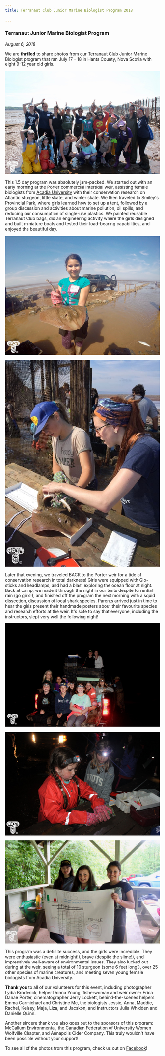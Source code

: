 ```yaml
---
title: Terranaut Club Junior Marine Biologist Program 2018

---
```


### Terranaut Junior Marine Biologist Program

*August 6, 2018*

We are **thrilled** to share photos from our [Terranaut Club](https://terranautclub.com/) Junior Marine Biologist program that ran July 17 - 18 in Hants County, Nova Scotia with eight 9-12 year old girls.

![](38190295_949305978589504_8401575412504723456_o.jpg)

This 1.5 day program was absolutely jam-packed. We started out with an early morning at the Porter commercial intertidal weir, assisting female biologists from [Acadia University](https://www2.acadiau.ca/index.php) with their conservation research on Atlantic sturgeon, little skate, and winter skate. We then traveled to Smiley's Provincial Park, where girls learned how to set up a tent, followed by a group discussion and activities about marine pollution, oil spills, and reducing our consumption of single-use plastics. We painted reusable Terranaut Club bags, did an engineering activity where the girls designed and built miniature boats and tested their load-bearing capabilities, and enjoyed the beautiful day.

![](38065427_949306845256084_2388732914499059712_o.jpg)

![](38071465_949305541922881_2551733279933857792_o.jpg)

Later that evening, we traveled BACK to the Porter weir for a tide of conservation research in total darkness! Girls were equipped with Glo-sticks and headlamps, and had a blast exploring the ocean floor at night. Back at camp, we made it through the night in our tents despite torrential rain (go girls!), and finished off the program the next morning with a squid dissection, discussion of local shark species. Parents arrived just in time to hear the girls present their handmade posters about their favourite species and research efforts at the weir. It's safe to say that everyone, including the instructors, slept very well the following night!

![](38122104_949305755256193_5351362107868708864_o.jpg)

![](38065426_949307808589321_5047809899744985088_o.jpg)

![](38017731_949307325256036_496360814823866368_o.jpg)

This program was a definite success, and the girls were incredible. They were enthusiastic (even at midnight!), brave (despite the slime!), and impressively well-aware of environmental issues. They also lucked out during at the weir, seeing a total of 10 sturgeon (some 6 feet long!), over 25 other species of marine creatures, and meeting seven young female biologists from Acadia University.

**Thank you** to all of our volunteers for this event, including photographer Lydia Broderick, helper Donna Young, fisherwoman and weir owner Erica Danae Porter, cinematographer Jerry Lockett, behind-the-scenes helpers Emma Carmichael and Christine Mc, the biologists Jessie, Anna, Maddie, Rachel, Kelsey, Maja, Liza, and Jacskon, and Instructors Julia Whidden and Danielle Quinn.

Another sincere thank you also goes out to the sponsors of this program: McCallum Environmental, the Canadian Federation of University Women Wolfville Chapter, and Annapolis Cider Company. This truly wouldn't have been possible without your support!

To see all of the photos from this program, check us out on [Facebook](https://www.facebook.com/pg/terranautclub/photos/?tab=album&album_id=949305258589576)!
